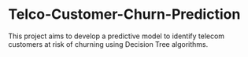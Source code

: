 # Telco-Customer-Churn-Prediction
This project aims to develop a predictive model to identify telecom customers at risk of churning using Decision Tree algorithms.
